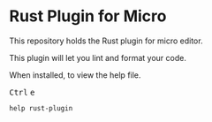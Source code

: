 # Rust Plugin for Micro

This repository holds the Rust plugin for micro editor.

This plugin will let you lint and format your code.

When installed, to view the help file.

<kbd>Ctrl</kbd> <kbd>e</kbd>

`help rust-plugin`
